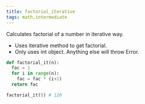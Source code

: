 ```yaml
---
title: factorial_iterative
tags: math,intermediate
---
```


Calculates factorial of a number in iterative way.

- Uses iterative method to get factorial.
- Only uses int object. Anything else will throw Error.

```py
def factorial_it(n):
  fac = 1
  for i in range(n):
    fac = fac * (i+1)
  return fac
```

```py
factorial_it(5) # 120
```
